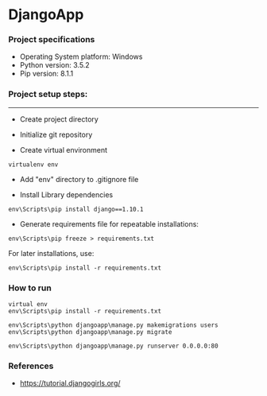 # DjangoApp


### Project specifications
- Operating System platform: Windows
- Python version: 3.5.2
- Pip version: 8.1.1


### Project setup steps:
----------
- Create project directory

- Initialize git repository

- Create virtual environment
```terminal
virtualenv env
```

- Add "env" directory to .gitignore file

- Install Library dependencies
```
env\Scripts\pip install django==1.10.1
```

- Generate requirements file for repeatable installations:
```terminal
env\Scripts\pip freeze > requirements.txt
```
For later installations, use:
```
env\Scripts\pip install -r requirements.txt
```


### How to run
```terminal
virtual env
env\Scripts\pip install -r requirements.txt

env\Scripts\python djangoapp\manage.py makemigrations users
env\Scripts\python djangoapp\manage.py migrate

env\Scripts\python djangoapp\manage.py runserver 0.0.0.0:80
```

### References
- https://tutorial.djangogirls.org/
